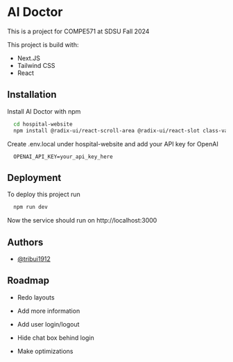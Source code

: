 
# AI Doctor

This is a project for COMPE571 at SDSU Fall 2024

This project is build with:

- Next.JS
- Tailwind CSS
- React
## Installation

Install AI Doctor with npm

```bash
  cd hospital-website
  npm install @radix-ui/react-scroll-area @radix-ui/react-slot class-variance-authority clsx tailwind-merge openai tailwindcss-animate lucide-react
```

Create .env.local under hospital-website and add your API key for OpenAI 

```
  OPENAI_API_KEY=your_api_key_here
```

## Deployment

To deploy this project run

```bash
  npm run dev
```

Now the service should run on http://localhost:3000
## Authors

- [@tribui1912](https://www.github.com/tribui1912)


## Roadmap

- Redo layouts

- Add more information

- Add user login/logout

- Hide chat box behind login

- Make optimizations


